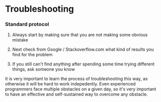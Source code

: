 # Troubleshooting 

### Standard protocol

1) Always start by making sure that you are not making some obvious mistake 

2) Next check from Google / Stackoverflow.com what kind of results you find for the problem 

3) If you still can't find anything after spending some time trying different things, ask someone you know 

It is very important to learn the process of troubleshooting this way, as otherwise it will be hard to work indepedently. Even experienced programmers face multiple obstacles on a given day, so it's very important to have an effective and self-sustained way to overcome any obstacle.
